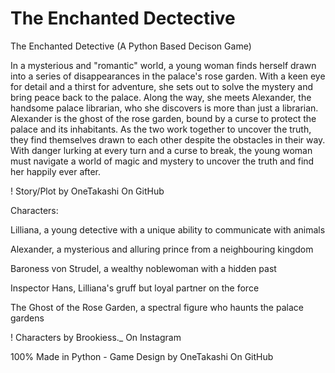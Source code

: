 # The Enchanted Dectective
The Enchanted Detective (A Python Based Decison Game) 

In a mysterious and "romantic" world, a young woman finds herself drawn into a series of disappearances in the palace's rose garden. With a keen eye for detail and a thirst for adventure, she sets out to solve the mystery and bring peace back to the palace. Along the way, she meets Alexander, the handsome palace librarian, who she discovers is more than just a librarian. Alexander is the ghost of the rose garden, bound by a curse to protect the palace and its inhabitants. As the two work together to uncover the truth, they find themselves drawn to each other despite the obstacles in their way. With danger lurking at every turn and a curse to break, the young woman must navigate a world of magic and mystery to uncover the truth and find her happily ever after. 

! Story/Plot by OneTakashi On GitHub


Characters: 

Lilliana, a young detective with a unique ability to communicate with animals 

Alexander, a mysterious and alluring prince from a neighbouring kingdom 

Baroness von Strudel, a wealthy noblewoman with a hidden past 

Inspector Hans, Lilliana's gruff but loyal partner on the force 

The Ghost of the Rose Garden, a spectral figure who haunts the palace gardens 


! Characters by Brookiess._ On Instagram



100% Made in Python - Game Design by OneTakashi On GitHub 





